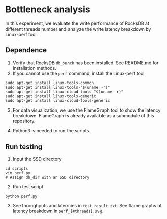 # Bottleneck analysis
In this experiment, we evaluate the write performance of RocksDB at different threads number and analyze the write latency breakdown by Linux-perf tool.

## Dependence
1. Verify that RocksDB `db_bench` has been installed. See README.md for installation methods.  
2. If you cannot use the `perf` command, install the Linux-perf tool
```
sudo apt-get install linux-tools-common
sudo apt-get install linux-tools-"$(uname -r)"
sudo apt-get install linux-cloud-tools-"$(uname -r)"
sudo apt-get install linux-tools-generic
sudo apt-get install linux-cloud-tools-generic
```

3. For data visualization, we use the FlameGraph tool to show the latency breakdown. FlameGraph is already available as a submodule of this repository.

4. Python3 is needed to run the scripts.

## Run testing
1. Input the SSD directory
```
cd scripts
vim perf.py
# Assign db_dir with an SSD directory
```

2. Run test script
```
python perf.py
```

3. See throughputs and latencies in `test_result.txt`.
See flame graphs of latency breakdown in `perf_[#threads].svg`.